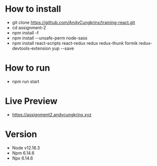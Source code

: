 # How to install
- git clone https://github.com/AndyCungkrinx/training-react.git
- cd assignment-2
- npm install -f
- npm install --unsafe-perm node-sass
- npm install react-scripts react-redux redux redux-thunk formik redux-devtools-extension yup --save

# How to run
- npm run start

# Live Preview 
- https://assignment2.andycungkrinx.xyz

# Version
- Node v12.18.3
- Npm 6.14.6
- Npx 6.14.6
